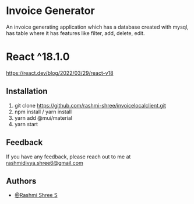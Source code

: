 
# Invoice Generator

An invoice generating application which has a database created with mysql, has table where it has features like filter, add, delete, edit. 


# React ^18.1.0

https://react.dev/blog/2022/03/29/react-v18



## Installation

1. git clone https://github.com/rashmi-shree/invoicelocalclient.git
2. npm install / yarn install
3. yarn add @mui/material
4. yarn start



    
## Feedback

If you have any feedback, please reach out to me at rashmidivya.shree6@gmail.com


## Authors

- [@Rashmi Shree S](https://github.com/rashmi-shree)


